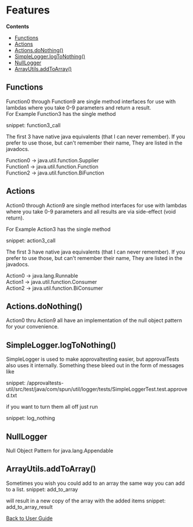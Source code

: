 <a id="top"></a>

# Features



<!-- START doctoc generated TOC please keep comment here to allow auto update -->
<!-- DON'T EDIT THIS SECTION, INSTEAD RE-RUN doctoc TO UPDATE -->
**Contents**

- [Functions](#functions)
- [Actions](#actions)
- [Actions.doNothing()](#actionsdonothing)
- [SimpleLogger.logToNothing()](#simpleloggerlogtonothing)
- [NullLogger](#nulllogger)
- [ArrayUtils.addToArray()](#arrayutilsaddtoarray)

<!-- END doctoc generated TOC please keep comment here to allow auto update -->

## Functions

Function0 through Function9 are single method interfaces for use with lambdas where you take 0-9 parameters and return a result.  
For Example Function3 has the single method 

snippet: function3_call

The first 3 have native java equivalents (that I can never remember). If you prefer to use those, but can't remember their name, They are listed in the javadocs.  

   Function0 -> java.util.function.Supplier  
   Function1 -> java.util.function.Function  
   Function2 -> java.util.function.BiFunction

## Actions

Action0 through Action9 are single method interfaces for use with lambdas where you take 0-9 parameters and all results are via side-effect (void return).


For Example Action3 has the single method  

snippet: action3_call

The first 3 have native java equivalents (that I can never remember). If you prefer to use those, but can't remember their name, They are listed in the javadocs.    

   Action0 -> java.lang.Runnable  
   Action1 -> java.util.function.Consumer  
   Action2 -> java.util.function.BiConsumer


## Actions.doNothing()

Action0 thru Action9 all have an implementation of the null object pattern for your convenience.


## SimpleLogger.logToNothing()

SimpleLogger is used to make approvaltesting easier, but approvalTests also uses it internally. Something these bleed out in the form of messages like

snippet: /approvaltests-util/src/test/java/com/spun/util/logger/tests/SimpleLoggerTest.test.approved.txt

if you want to turn them all off just run

snippet: log_nothing

## NullLogger

Null Object Pattern for java.lang.Appendable

## ArrayUtils.addToArray()

Sometimes you wish you could add to an array the same way you can add to a list.
snippet: add_to_array

will result in a new copy of the array with the added items
snippet: add_to_array_result

[Back to User Guide](README.md#top)
